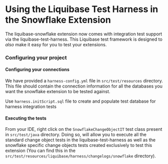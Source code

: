 # Using the Liquibase Test Harness in the Snowflake Extension
The liquibase-snowflake extension now comes with integration test support via the liquibase-test-harness. 
This Liquibase test framework is designed to *also* make it easy for you to test your extensions.

### Configuring your project
 
#### Configuring your connections

We have provided a `harness-config.yml` file in `src/test/resources` directory. 
This file should contain the connection information for all the databases you want the snowflake extension to be tested against.

Use `harness.initScript.sql` file to create and populate test database for harness integration tests

#### Executing the tests
From your IDE, right click on the `SnowflakeChangeObjectIT` test class present in `src/test/java` directory. 
Doing so, will allow you to execute all the standard change object tests in the liquibase-test-harness as well as the
snowflake specific change objects tests created exclusively to test this extension (You can find this in the 
`src/test/resources/liquibase/harness/changelogs/snowflake` directory).